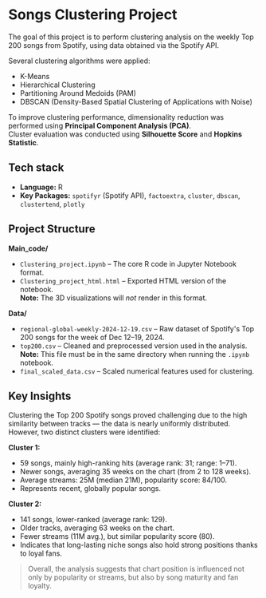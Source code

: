# Songs Clustering Project

The goal of this project is to perform clustering analysis on the weekly Top 200 songs from Spotify, using data obtained via the Spotify API.

Several clustering algorithms were applied:
- K-Means
- Hierarchical Clustering
- Partitioning Around Medoids (PAM)
- DBSCAN (Density-Based Spatial Clustering of Applications with Noise)

To improve clustering performance, dimensionality reduction was performed using **Principal Component Analysis (PCA)**.  
Cluster evaluation was conducted using **Silhouette Score** and **Hopkins Statistic**.

## Tech stack
- **Language:** R  
- **Key Packages:** `spotifyr` (Spotify API), `factoextra`, `cluster`, `dbscan`, `clustertend`, `plotly`

## Project Structure
**Main_code/**  
- `Clustering_project.ipynb` – The core R code in Jupyter Notebook format.  
- `Clustering_project_html.html` – Exported HTML version of the notebook.  
  **Note:** The 3D visualizations will *not* render in this format.

**Data/**  
- `regional-global-weekly-2024-12-19.csv` – Raw dataset of Spotify's Top 200 songs for the week of Dec 12–19, 2024.  
- `top200.csv` – Cleaned and preprocessed version used in the analysis.  
  **Note:** This file must be in the same directory when running the `.ipynb` notebook.  
- `final_scaled_data.csv` – Scaled numerical features used for clustering.

## Key Insights

Clustering the Top 200 Spotify songs proved challenging due to the high similarity between tracks — the data is nearly uniformly distributed. However, two distinct clusters were identified:

**Cluster 1:**
- 59 songs, mainly high-ranking hits (average rank: 31; range: 1–71).
- Newer songs, averaging 35 weeks on the chart (from 2 to 128 weeks).
- Average streams: 25M (median 21M), popularity score: 84/100.
- Represents recent, globally popular songs.

**Cluster 2:**
- 141 songs, lower-ranked (average rank: 129).
- Older tracks, averaging 63 weeks on the chart.
- Fewer streams (11M avg.), but similar popularity score (80).
- Indicates that long-lasting niche songs also hold strong positions thanks to loyal fans.

> Overall, the analysis suggests that chart position is influenced not only by popularity or streams, but also by song maturity and fan loyalty.



